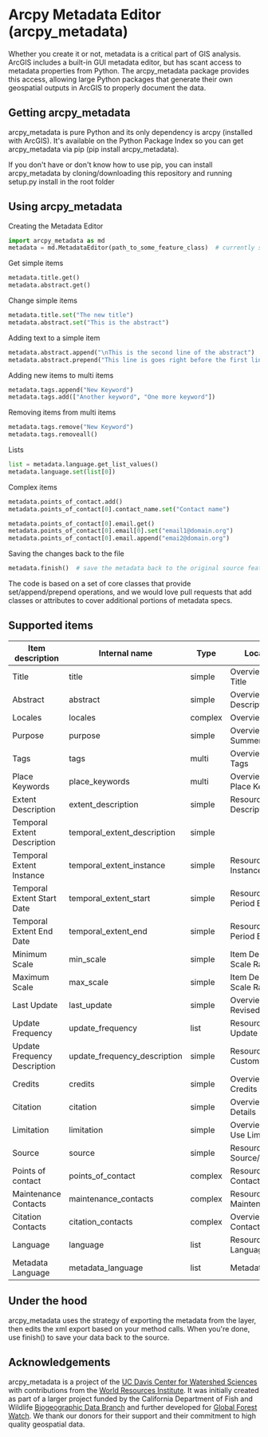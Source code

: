 Arcpy Metadata Editor (arcpy_metadata)
==============
Whether you create it or not, metadata is a critical part of GIS analysis. ArcGIS includes a built-in GUI metadata editor, but has scant access to metadata properties from Python. The arcpy_metadata package provides this access, allowing large Python packages that generate their own geospatial outputs in ArcGIS to properly document the data.

Getting arcpy_metadata
----------------------
arcpy_metadata is pure Python and its only dependency is arcpy (installed with ArcGIS). It's available on the Python Package Index so you can get arcpy_metadata via pip (pip install arcpy_metadata).
 
If you don't have or don't know how to use pip, you can install arcpy_metadata by cloning/downloading this repository and running setup.py install in the root folder

Using arcpy_metadata
--------------------

Creating the Metadata Editor

```python
import arcpy_metadata as md
metadata = md.MetadataEditor(path_to_some_feature_class)  # currently supports Shapefiles, FeatureClasses, RasterDatasets and Layers
```

Get simple items

```python
metadata.title.get()
metadata.abstract.get()
```

Change simple items

```python
metadata.title.set("The new title")
metadata.abstract.set("This is the abstract")
```

Adding text to a simple item

```python
metadata.abstract.append("\nThis is the second line of the abstract")
metadata.abstract.prepend("This line is goes right before the first line\n")
```

Adding new items to multi items

```python
metadata.tags.append("New Keyword")
metadata.tags.add(["Another keyword", "One more keyword"])
```

Removing items from multi items

```python
metadata.tags.remove("New Keyword")
metadata.tags.removeall()
```

Lists

```python
list = metadata.language.get_list_values()
metadata.language.set(list[0])
```

Complex items

```python
metadata.points_of_contact.add()
metadata.points_of_contact[0].contact_name.set("Contact name")

metadata.points_of_contact[0].email.get()
metadata.points_of_contact[0].email[0].set("email1@domain.org")
metadata.points_of_contact[0].email.append("emai2@domain.org")
```

Saving the changes back to the file

```python
metadata.finish()  # save the metadata back to the original source feature class and cleanup. Without calling finish(), your edits are NOT saved!
```
The code is based on a set of core classes that provide set/append/prepend operations, and we would love pull requests that add classes or attributes to cover additional portions of metadata specs.


Supported items
---------------

|Item description|Internal name|Type|Location in ArcCatalog|Path in ArcGIS XML file|
|---|---|---|---|---|
|Title|title|simple|Overview/ Item Description/ Title|dataIdInfo/idCitation/resTitle|
|Abstract|abstract|simple|Overview/ Item Description/ Description|dataIdInfo/idAbs|
|Locales|locales|complex|Overview/Locales/#language/..|Esri/locales/locale|
|Purpose|purpose|simple|Overview/ Item Description/ Summery|dataIdInfo/idPurp|
|Tags|tags|multi|Overview/ Item Description/ Tags|dataIdInfo/searchKeys/keyword|
|Place Keywords|place_keywords|multi|Overview/ Topics & Keywords/ Place Keyword|dataIdInfo/placeKeys/keyword|
|Extent Description|extent_description|simple|Resource/ Extents/ Extent/ Description|dataIdInfo/dataExt/exDesc|
|Temporal Extent Description|temporal_extent_description|simple|   |dataIdInfo/dataExt/tempDesc|
|Temporal Extent Instance|temporal_extent_instance|simple|Resource/ Extents/ Temporal Instance Extent/ Instance Date|dataIdInfo/dataExt/tempEle/exTemp/TM_Instant/tmPosition|
|Temporal Extent Start Date|temporal_extent_start|simple|Resource/ Extents/ Temporal Period Extent/ Begin Date|dataIdInfo/dataExt/tempEle/exTemp/TM_Period/tmBegin|
|Temporal Extent End Date|temporal_extent_end|simple|Resource/ Extents/ Temporal Period Extent/ End Date|dataIdInfo/dataExt/tempEle/exTemp/TM_Period/tmEnd|
|Minimum Scale|min_scale|simple|Item Description/ Appropriate Scale Range/ Min Scale|Esri/scaleRange/minScale|
|Maximum Scale|max_scale|simple|Item Description/ Appropriate Scale Range/ Max Scale|Esri/scaleRange/maxScale|
|Last Update|last_update|simple|Overview/ Citation/ Dates/ Revised|dataIdInfo/idCitation/date/reviseDate|
|Update Frequency|update_frequency|list|Resource/ Maintenance/ Update Frequency|dataIdInfo/resMaint/maintFreq/MaintFreqCd|
|Update Frequency Description|update_frequency_description|simple|Resource/ Maintenance/ Custom Frequency|dataIdInfo/resMaint/usrDefFreq/duration|
|Credits|credits|simple|Overview/ Item Description/ Credits|dataIdInfo/idCredit|
|Citation|citation|simple|Overview/ Citation/ Other Details|dataIdInfo/idCitation/otherCitDet|
|Limitation|limitation|simple|Overview/ Item Description/ Use Limitation|dataIdInfo/resConst/Consts/useLimit|
|Source|source|simple|Resource/ Lineage/ Data Source/ Source Description|dqInfo/dataLineage/dataSource/srcDesc|
|Points of contact|points_of_contact|complex|Resource/ Points of Contact/ Contact/...|dataIdInfo/idPoC|
|Maintenance Contacts|maintenance_contacts|complex|Resource/ Maintenance/ Maintenance Contact/...|dataIdInfo/maintCont|
|Citation Contacts|citation_contacts|complex|Overview/ Citation Contact/ Contact/...|dataIdInfo/idCitation/citRespParty|
|Language|language|list|Resource/ Detail/ Languages/ Language|dataIdInfo/dataLang|
|Metadata Language|metadata_language|list|Metadata/ Detail/ Language|dataIdInfo/mdLang|



Under the hood
---------------
arcpy_metadata uses the strategy of exporting the metadata from the layer, then edits the xml export based on your method calls. When you're done, use finish() to save your data back to the source.

Acknowledgements
----------------
arcpy_metadata is a project of the [UC Davis Center for Watershed Sciences](https://watershed.ucdavis.edu) with contributions from the [World Resources Institute](www.wri.org). It was initially created as part of a larger project funded by the California Department of Fish and Wildlife [Biogeographic Data Branch](http://www.dfg.ca.gov/biogeodata/) and further developed for [Global Forest Watch](www.globalforestwatch.org). We thank our donors for their support and their commitment to high quality geospatial data.
